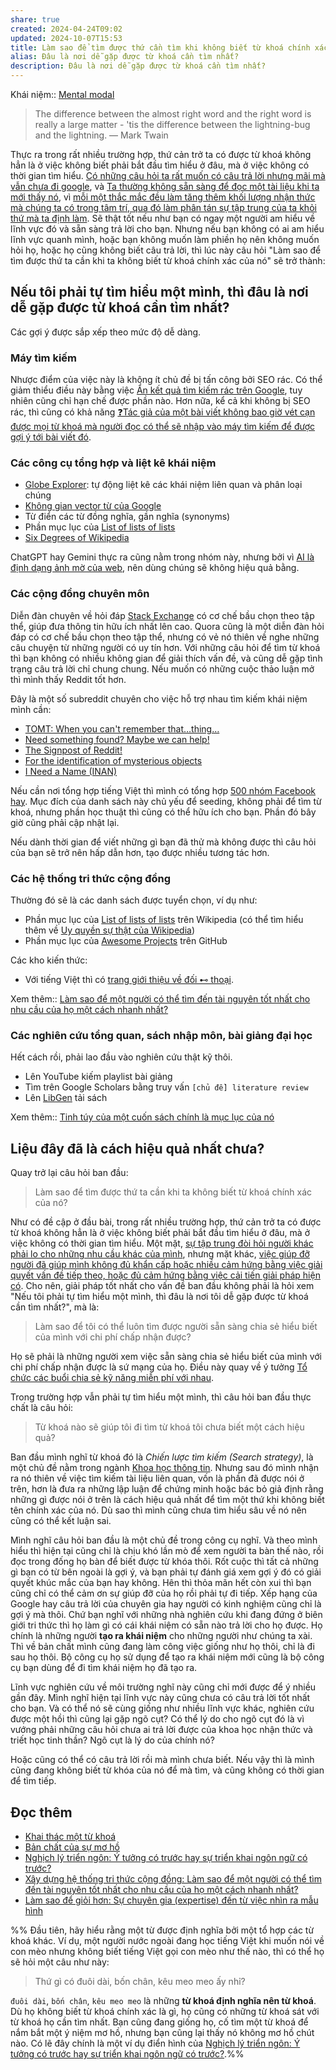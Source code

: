 ```yaml
---
share: true
created: 2024-04-24T09:02
updated: 2024-10-07T15:53
title: Làm sao để tìm được thứ cần tìm khi không biết từ khoá chính xác của nó?
alias: Đâu là nơi dễ gặp được từ khoá cần tìm nhất?
description: Đâu là nơi dễ gặp được từ khoá cần tìm nhất?
---
```

Khái niệm:: [Mental modal](../%E2%9A%A1Hi%E1%BB%83u%20bi%E1%BA%BFt%20s%C3%A2u/%CE%9E%20Kh%C3%A1i%20ni%E1%BB%87m/Nh%E1%BA%ADn%20th%E1%BB%A9c/Mental%20modal.md)

> The difference between the almost right word and the right word is really a large matter - 'tis the difference between the lightning-bug and the lightning.
> — Mark Twain

Thực ra trong rất nhiều trường hợp, thứ cản trở ta có được từ khoá không hẳn là ở việc không biết phải bắt đầu tìm hiểu ở đâu, mà ở việc không có thời gian tìm hiểu. [Có những câu hỏi ta rất muốn có câu trả lời nhưng mãi mà vẫn chưa đi google](../%E2%9A%A1Hi%E1%BB%83u%20bi%E1%BA%BFt%20s%C3%A2u/Ngh%C4%A9%20v%E1%BB%81%20vi%E1%BB%87c%20ngh%C4%A9/G%C3%A1nh%20n%E1%BA%B7ng%20nh%E1%BA%ADn%20th%E1%BB%A9c,%20thi%E1%BA%BFt%20k%E1%BA%BF/C%C3%B3%20nh%E1%BB%AFng%20c%C3%A2u%20h%E1%BB%8Fi%20ta%20r%E1%BA%A5t%20mu%E1%BB%91n%20c%C3%B3%20c%C3%A2u%20tr%E1%BA%A3%20l%E1%BB%9Di%20nh%C6%B0ng%20m%C3%A3i%20m%C3%A0%20v%E1%BA%ABn%20ch%C6%B0a%20%C4%91i%20google.md), và [Ta thường không sẵn sàng để đọc một tài liệu khi ta mới thấy nó](../%E2%9A%A1Hi%E1%BB%83u%20bi%E1%BA%BFt%20s%C3%A2u/Ngh%C4%A9%20v%E1%BB%81%20vi%E1%BB%87c%20ngh%C4%A9/M%C3%B4i%20tr%C6%B0%E1%BB%9Dng%20ngh%C4%A9,%20nh%E1%BA%ADn%20th%E1%BB%A9c%20t%C4%83ng%20c%C6%B0%E1%BB%9Dng/%C4%90%E1%BB%8Dc%20v%C3%A0%20vi%E1%BA%BFt/Ghi%20ch%C3%BA%20th%C3%B4ng%20tin/Ta%20th%C6%B0%E1%BB%9Dng%20kh%C3%B4ng%20s%E1%BA%B5n%20s%C3%A0ng%20%C4%91%E1%BB%83%20%C4%91%E1%BB%8Dc%20m%E1%BB%99t%20t%C3%A0i%20li%E1%BB%87u%20khi%20ta%20m%E1%BB%9Bi%20th%E1%BA%A5y%20n%C3%B3.md), vì [mỗi một thắc mắc đều làm tăng thêm khối lượng nhận thức mà chúng ta có trong tâm trí, qua đó làm phân tán sự tập trung của ta khỏi thứ mà ta định làm](../%E2%9A%A1Hi%E1%BB%83u%20bi%E1%BA%BFt%20s%C3%A2u/Ngh%C4%A9%20v%E1%BB%81%20vi%E1%BB%87c%20ngh%C4%A9/G%C3%A1nh%20n%E1%BA%B7ng%20nh%E1%BA%ADn%20th%E1%BB%A9c,%20thi%E1%BA%BFt%20k%E1%BA%BF/M%E1%BB%97i%20m%E1%BB%99t%20th%E1%BA%AFc%20m%E1%BA%AFc%20%C4%91%E1%BB%81u%20l%C3%A0m%20t%C4%83ng%20th%C3%AAm%20kh%E1%BB%91i%20l%C6%B0%E1%BB%A3ng%20nh%E1%BA%ADn%20th%E1%BB%A9c%20m%C3%A0%20ch%C3%BAng%20ta%20c%C3%B3%20trong%20t%C3%A2m%20tr%C3%AD,%20qua%20%C4%91%C3%B3%20l%C3%A0m%20ph%C3%A2n%20t%C3%A1n%20s%E1%BB%B1%20t%E1%BA%ADp%20trung%20c%E1%BB%A7a%20ta%20kh%E1%BB%8Fi%20th%E1%BB%A9%20m%C3%A0%20ta%20%C4%91%E1%BB%8Bnh%20l%C3%A0m.md). Sẽ thật tốt nếu như bạn có ngay một người am hiểu về lĩnh vực đó và sẵn sàng trả lời cho bạn. Nhưng nếu bạn không có ai am hiểu lĩnh vực quanh mình, hoặc bạn không muốn làm phiền họ nên không muốn hỏi họ, hoặc họ cũng không biết câu trả lời, thì lúc này câu hỏi "Làm sao để tìm được thứ ta cần khi ta không biết từ khoá chính xác của nó" sẽ trở thành:

## Nếu tôi phải tự tìm hiểu một mình, thì đâu là nơi dễ gặp được từ khoá cần tìm nhất?
Các gợi ý được sắp xếp theo mức độ dễ dàng.
### Máy tìm kiếm
Nhược điểm của việc này là không ít chủ đề bị tấn công bởi SEO rác. Có thể giảm thiểu điều này bằng việc [Ẩn kết quả tìm kiếm rác trên Google](./Gi%E1%BA%A3i%20ph%C3%A1p%20k%E1%BB%B9%20thu%E1%BA%ADt/Lo%E1%BA%A1i%20b%E1%BB%8F%20phi%E1%BB%81n%20nhi%E1%BB%85u,%20v%C6%B0%E1%BB%A3t%20r%C3%A0o%20c%E1%BA%A3n/Web/%E1%BA%A8n%20k%E1%BA%BFt%20qu%E1%BA%A3%20t%C3%ACm%20ki%E1%BA%BFm%20r%C3%A1c%20tr%C3%AAn%20Google.md), tuy nhiên cũng chỉ hạn chế được phần nào. Hơn nữa, kể cả khi không bị SEO rác, thì cũng có khả năng [❓Tác giả của một bài viết không bao giờ vét cạn được mọi từ khoá mà người đọc có thể sẽ nhập vào máy tìm kiếm để được gợi ý tới bài viết đó](../%E2%9A%A1Hi%E1%BB%83u%20bi%E1%BA%BFt%20s%C3%A2u/Ngh%C4%A9%20v%E1%BB%81%20vi%E1%BB%87c%20ngh%C4%A9/H%E1%BB%8Dc%20t%E1%BA%ADp,%20hi%E1%BB%83u%20bi%E1%BA%BFt/%E2%9D%93T%C3%A1c%20gi%E1%BA%A3%20c%E1%BB%A7a%20m%E1%BB%99t%20b%C3%A0i%20vi%E1%BA%BFt%20kh%C3%B4ng%20bao%20gi%E1%BB%9D%20v%C3%A9t%20c%E1%BA%A1n%20%C4%91%C6%B0%E1%BB%A3c%20m%E1%BB%8Di%20t%E1%BB%AB%20kho%C3%A1%20m%C3%A0%20ng%C6%B0%E1%BB%9Di%20%C4%91%E1%BB%8Dc%20c%C3%B3%20th%E1%BB%83%20s%E1%BA%BD%20nh%E1%BA%ADp%20v%C3%A0o%20m%C3%A1y%20t%C3%ACm%20ki%E1%BA%BFm%20%C4%91%E1%BB%83%20%C4%91%C6%B0%E1%BB%A3c%20g%E1%BB%A3i%20%C3%BD%20t%E1%BB%9Bi%20b%C3%A0i%20vi%E1%BA%BFt%20%C4%91%C3%B3.md).

### Các công cụ tổng hợp và liệt kê khái niệm
- [Globe Explorer](https://explorer.globe.engineer/): tự động liệt kê các khái niệm liên quan và phân loại chúng 
- [Không gian vector từ của Google](https://projector.tensorflow.org/)
- Từ điển các từ đồng nghĩa, gần nghĩa (synonyms) 
- Phần mục lục của [List of lists of lists](https://en.wikipedia.org/wiki/List_of_lists_of_lists "List of lists of lists - Wikipedia")
- [Six Degrees of Wikipedia](https://www.sixdegreesofwikipedia.com)

ChatGPT hay Gemini thực ra cũng nằm trong nhóm này, nhưng bởi vì [AI là định dạng ảnh mờ của web](../%E2%9A%A1Hi%E1%BB%83u%20bi%E1%BA%BFt%20s%C3%A2u/C%C3%B4ng%20ngh%E1%BB%87%20th%C3%B4ng%20tin/D%E1%BB%AF%20li%E1%BB%87u,%20AI/M%C3%B4%20h%C3%ACnh%20ng%C3%B4n%20ng%E1%BB%AF%20l%E1%BB%9Bn/AI%20l%C3%A0%20%C4%91%E1%BB%8Bnh%20d%E1%BA%A1ng%20%E1%BA%A3nh%20m%E1%BB%9D%20c%E1%BB%A7a%20web.md), nên dùng chúng sẽ không hiệu quả bằng. 

### Các cộng đồng chuyên môn
Diễn đàn chuyên về hỏi đáp [Stack Exchange](./Gi%E1%BA%A3i%20ph%C3%A1p%20k%E1%BB%B9%20thu%E1%BA%ADt/C%E1%BB%99ng%20%C4%91%E1%BB%93ng%20online/Stack%20Exchange/index.md) có cơ chế bầu chọn theo tập thể, giúp đưa thông tin hữu ích nhất lên cao. Quora cũng là một diễn đàn hỏi đáp có cơ chế bầu chọn theo tập thể, nhưng có vẻ nó thiên về nghe những câu chuyện từ những người có uy tín hơn. Với những câu hỏi để tìm từ khoá thì bạn không có nhiều không gian để giải thích vấn đề, và cũng dễ gặp tình trạng câu trả lời chỉ chung chung. Nếu muốn có những cuộc thảo luận mở thì mình thấy Reddit tốt hơn.

Đây là một số subreddit chuyên cho việc hỗ trợ nhau tìm kiếm khái niệm mình cần:
- [TOMT: When you can't remember that…thing…](https://www.reddit.com/r/tipofmytongue/)
- [Need something found? Maybe we can help!](https://www.reddit.com/r/HelpMeFind/)
- [The Signpost of Reddit!](https://www.reddit.com/r/findareddit/)
- [For the identification of mysterious objects](https://www.reddit.com/r/whatisthisthing/)
- [I Need a Name (INAN)](https://www.reddit.com/r/INeedAName/)

Nếu cần nơi tổng hợp tiếng Việt thì mình có tổng hợp [500 nhóm Facebook hay](https://quảcầu.cc/cac-nhom-facebook-hay?utm_source=Vault+C+Obsidian%2C+quản+lý+dự+án+và+công+cụ+nghĩ+(Hiểu+biết+sâu)&utm_medium=Vault&utm_campaign=Tài+nguyên+khác%2CLàm+việc+hiệu+quả&utm_content=⚡Hiểu+biết+sâu%2FNghĩ+về+việc+nghĩ%2FHọc+tập%2C+hiểu+biết%2FLàm+sao+để+tìm+được+thứ+ta+cần+khi+ta+không+biết+từ+khoá+chính+xác+của+nó.md&utm_term=). Mục đích của danh sách này chủ yếu để seeding, không phải để tìm từ khoá, nhưng phần học thuật thì cũng có thể hữu ích cho bạn. Phần đó bây giờ cũng phải cập nhật lại.

Nếu dành thời gian để viết những gì bạn đã thử mà không được thì câu hỏi của bạn sẽ trở nên hấp dẫn hơn, tạo được nhiều tương tác hơn.

### Các hệ thống tri thức cộng đồng
Thường đó sẽ là các danh sách được tuyển chọn, ví dụ như:
- Phần mục lục của [List of lists of lists](https://en.wikipedia.org/wiki/List_of_lists_of_lists "List of lists of lists - Wikipedia") trên Wikipedia (có thể tìm hiểu thêm về [Uy quyền sự thật của Wikipedia](./Gi%E1%BA%A3i%20ph%C3%A1p%20k%E1%BB%B9%20thu%E1%BA%ADt/C%E1%BB%99ng%20%C4%91%E1%BB%93ng%20online/Wikipedia/Uy%20quy%E1%BB%81n%20s%E1%BB%B1%20th%E1%BA%ADt%20c%E1%BB%A7a%20Wikipedia.md))
- Phần mục lục của [Awesome Projects](https://imq.github.io/awesome-projects/#/?id=books) trên GitHub

Các kho kiến thức:
 - Với tiếng Việt thì có [trang giới thiệu về đối ⊷ thoại](https://doi-thoai.deno.dev/blog?utm_source=Vault+C+Obsidian%2C+quản+lý+dự+án+và+công+cụ+nghĩ+(Hiểu+biết+sâu)&utm_medium=Vault&utm_campaign=đối+⊷+thoại&utm_content=⚡Hiểu+biết+sâu%2FNghĩ+về+việc+nghĩ%2FHọc+tập%2C+hiểu+biết%2FLàm+sao+để+tìm+được+thứ+ta+cần+khi+ta+không+biết+từ+khoá+chính+xác+của+nó.md&utm_term=).

Xem thêm:: [Làm sao để một người có thể tìm đến tài nguyên tốt nhất cho nhu cầu của họ một cách nhanh nhất?](./Nhu%20c%E1%BA%A7u%20c%C3%B4ng%20ngh%E1%BB%87/H%E1%BB%87%20th%E1%BB%91ng%20th%C3%B4ng%20tin/X%C3%A2y%20d%E1%BB%B1ng%20h%E1%BB%87%20th%E1%BB%91ng%20tri%20th%E1%BB%A9c%20c%E1%BB%99ng%20%C4%91%E1%BB%93ng.md)
### Các nghiên cứu tổng quan, sách nhập môn, bài giảng đại học
Hết cách rồi, phải lao đầu vào nghiên cứu thật kỹ thôi.

- Lên YouTube kiếm playlist bài giảng
- Tìm trên Google Scholars bằng truy vấn `[chủ đề] literature review`
- Lên [LibGen](./Gi%E1%BA%A3i%20ph%C3%A1p%20k%E1%BB%B9%20thu%E1%BA%ADt/C%E1%BB%99ng%20%C4%91%E1%BB%93ng%20online/LibGen.md) tải sách 

Xem thêm:: [Tinh túy của một cuốn sách chính là mục lục của nó](../%E2%9A%A1Hi%E1%BB%83u%20bi%E1%BA%BFt%20s%C3%A2u/Ngh%C4%A9%20v%E1%BB%81%20vi%E1%BB%87c%20ngh%C4%A9/M%C3%B4i%20tr%C6%B0%E1%BB%9Dng%20ngh%C4%A9,%20nh%E1%BA%ADn%20th%E1%BB%A9c%20t%C4%83ng%20c%C6%B0%E1%BB%9Dng/%C4%90%E1%BB%8Dc%20v%C3%A0%20vi%E1%BA%BFt/Tinh%20t%C3%BAy%20c%E1%BB%A7a%20m%E1%BB%99t%20cu%E1%BB%91n%20s%C3%A1ch%20ch%C3%ADnh%20l%C3%A0%20m%E1%BB%A5c%20l%E1%BB%A5c%20c%E1%BB%A7a%20n%C3%B3.md)

## Liệu đây đã là cách hiệu quả nhất chưa? 
Quay trở lại câu hỏi ban đầu:
> Làm sao để tìm được thứ ta cần khi ta không biết từ khoá chính xác của nó?

Như có đề cập ở đầu bài, trong rất nhiều trường hợp, thứ cản trở ta có được từ khoá không hẳn là ở việc không biết phải bắt đầu tìm hiểu ở đâu, mà ở việc không có thời gian tìm hiểu. Một mặt, [sự tập trung đòi hỏi người khác phải lo cho những nhu cầu khác của mình](../%E2%9A%A1Hi%E1%BB%83u%20bi%E1%BA%BFt%20s%C3%A2u/Kinh%20t%E1%BA%BF.%20T%C3%A2m%20l%C3%BD%20h%E1%BB%8Dc%20qu%E1%BA%A3n%20l%C3%BD%20v%C3%A0%20lao%20%C4%91%E1%BB%99ng/T%C3%A2m%20l%C3%BD%20h%E1%BB%8Dc%20qu%E1%BA%A3n%20l%C3%BD%20v%C3%A0%20lao%20%C4%91%E1%BB%99ng/Gi%C3%BAp%20%C4%91%E1%BB%A1%20nhau/S%E1%BB%B1%20t%E1%BA%ADp%20trung%20%C4%91%C3%B2i%20h%E1%BB%8Fi%20ng%C6%B0%E1%BB%9Di%20kh%C3%A1c%20ph%E1%BA%A3i%20lo%20cho%20nh%E1%BB%AFng%20nhu%20c%E1%BA%A7u%20kh%C3%A1c%20c%E1%BB%A7a%20m%C3%ACnh.md), nhưng mặt khác, [việc giúp đỡ người đã giúp mình không đủ khẩn cấp hoặc nhiều cảm hứng bằng việc giải quyết vấn đề tiếp theo, hoặc đủ cảm hứng bằng việc cải tiến giải pháp hiện có](../%E2%9A%A1Hi%E1%BB%83u%20bi%E1%BA%BFt%20s%C3%A2u/Kinh%20t%E1%BA%BF.%20T%C3%A2m%20l%C3%BD%20h%E1%BB%8Dc%20qu%E1%BA%A3n%20l%C3%BD%20v%C3%A0%20lao%20%C4%91%E1%BB%99ng/T%C3%A2m%20l%C3%BD%20h%E1%BB%8Dc%20qu%E1%BA%A3n%20l%C3%BD%20v%C3%A0%20lao%20%C4%91%E1%BB%99ng/Gi%C3%BAp%20%C4%91%E1%BB%A1%20nhau/Vi%E1%BB%87c%20gi%C3%BAp%20%C4%91%E1%BB%A1%20ng%C6%B0%E1%BB%9Di%20%C4%91%C3%A3%20gi%C3%BAp%20m%C3%ACnh%20kh%C3%B4ng%20%C4%91%E1%BB%A7%20kh%E1%BA%A9n%20c%E1%BA%A5p%20ho%E1%BA%B7c%20nhi%E1%BB%81u%20c%E1%BA%A3m%20h%E1%BB%A9ng%20b%E1%BA%B1ng%20vi%E1%BB%87c%20gi%E1%BA%A3i%20quy%E1%BA%BFt%20v%E1%BA%A5n%20%C4%91%E1%BB%81%20ti%E1%BA%BFp%20theo,%20ho%E1%BA%B7c%20%C4%91%E1%BB%A7%20c%E1%BA%A3m%20h%E1%BB%A9ng%20b%E1%BA%B1ng%20vi%E1%BB%87c%20c%E1%BA%A3i%20ti%E1%BA%BFn%20gi%E1%BA%A3i%20ph%C3%A1p%20hi%E1%BB%87n%20c%C3%B3.md). Cho nên, giải pháp tốt nhất cho vấn đề ban đầu không phải là hỏi xem "Nếu tôi phải tự tìm hiểu một mình, thì đâu là nơi tôi dễ gặp được từ khoá cần tìm nhất?", mà là:

> Làm sao để tôi có thể luôn tìm được người sẵn sàng chia sẻ hiểu biết của mình với chi phí chấp nhận được?

Họ sẽ phải là những người xem việc sẵn sàng chia sẻ hiểu biết của mình với chi phí chấp nhận được là sứ mạng của họ. Điều này quay về ý tưởng [Tổ chức các buổi chia sẻ kỹ năng miễn phí với nhau](https://quảcầu.cc/cac-buoi-chia-se-ky-nang-mien-phi-voi-nhau?utm_source=Vault+C+Obsidian%2C+quản+lý+dự+án+và+công+cụ+nghĩ+(Hiểu+biết+sâu)&utm_medium=Vault&utm_campaign=Dự+án&utm_content=⚡Hiểu+biết+sâu%2FNghĩ+về+việc+nghĩ%2FHọc+tập%2C+hiểu+biết%2FLàm+sao+để+tìm+được+thứ+ta+cần+khi+ta+không+biết+từ+khoá+chính+xác+của+nó.md&utm_term=).

Trong trường hợp vẫn phải tự tìm hiểu một mình, thì câu hỏi ban đầu thực chất là câu hỏi:
> Từ khoá nào sẽ giúp tôi đi tìm từ khoá tôi chưa biết một cách hiệu quả?

Ban đầu mình nghĩ từ khoá đó là *Chiến lược tìm kiếm (Search strategy)*, là một chủ đề nằm trong ngành [Khoa học thông tin](https://en.wikipedia.org/wiki/Information_science "Information science - Wikipedia"). Nhưng sau đó mình nhận ra nó thiên về việc tìm kiếm tài liệu liên quan, vốn là phần đã được nói ở trên, hơn là đưa ra những lập luận để chứng minh hoặc bác bỏ giả định rằng những gì được nói ở trên là cách hiệu quả nhất để tìm một thứ khi không biết tên chính xác của nó. Dù sao thì mình cũng chưa tìm hiểu sâu về nó nên cũng có thể kết luận sai.

Mình nghĩ câu hỏi ban đầu là một chủ đề trong công cụ nghĩ. Và theo mình hiểu thì hiện tại cũng chỉ là chịu khó lần mò để xem người ta bàn thế nào, rồi đọc trong đống họ bàn để biết được từ khóa thôi. Rốt cuộc thì tất cả những gì bạn có từ bên ngoài là gợi ý, và bạn phải tự đánh giá xem gợi ý đó có giải quyết khúc mắc của bạn hay không. Hên thì thỏa mãn hết còn xui thì bạn cũng chỉ có thể cảm ơn sự giúp đỡ của họ rồi phải tự đi tiếp. Xếp hạng của Google hay câu trả lời của chuyên gia hay người có kinh nghiệm cũng chỉ là gợi ý mà thôi. Chứ bạn nghĩ với những nhà nghiên cứu khi đang đứng ở biên giới tri thức thì họ làm gì có cái khái niệm có sẵn nào trả lời cho họ được. Họ chính là những người **tạo ra khái niệm** cho những người như chúng ta xài. Thì về bản chất mình cũng đang làm công việc giống như họ thôi, chỉ là đi sau họ thôi. Bộ công cụ họ sử dụng để tạo ra khái niệm mới cũng là bộ công cụ bạn dùng để đi tìm khái niệm họ đã tạo ra. 

Lĩnh vực nghiên cứu về môi trường nghĩ này cũng chỉ mới được để ý nhiều gần đây. Mình nghĩ hiện tại lĩnh vực này cũng chưa có câu trả lời tốt nhất cho bạn. Và có thể nó sẽ cùng giống như nhiều lĩnh vực khác, nghiên cứu được một hồi thì cũng lại gặp ngõ cụt? Có thể lý do cho ngõ cụt đó là vì vướng phải những câu hỏi chưa ai trả lời được của khoa học nhận thức và triết học tinh thần? Ngõ cụt là lý do của chính nó?

Hoặc cũng có thể có câu trả lời rồi mà mình chưa biết. Nếu vậy thì là mình cũng đang không biết từ khóa của nó để mà tìm, và cũng không có thời gian để tìm tiếp.

## Đọc thêm
- [Khai thác một từ khoá](./Gi%E1%BA%A3i%20ph%C3%A1p%20k%E1%BB%B9%20thu%E1%BA%ADt/Khai%20th%C3%A1c%20m%E1%BB%99t%20t%E1%BB%AB%20kho%C3%A1.md)
- [Bản chất của sự mơ hồ](https://quảcầu.cc/ly-thuyet-ve-goc-nhin?utm_source=Vault+C+Obsidian%2C+quản+lý+dự+án+và+công+cụ+nghĩ+(Hiểu+biết+sâu)&utm_medium=Vault&utm_campaign=hiểu+lầm%2Cnét+nghĩa+ẩn%2Cthay+đổi+góc+nhìn%2CHiện+tượng+học%2C+khoa+học+nhận+thức%2C+vật+lý+luận%2Chiện+tượng+học&utm_content=⚡Hiểu+biết+sâu%2FNghĩ+về+việc+nghĩ%2FHọc+tập%2C+hiểu+biết%2FLàm+sao+để+tìm+được+thứ+ta+cần+khi+ta+không+biết+từ+khoá+chính+xác+của+nó.md&utm_term=)
- [Nghịch lý triển ngôn: Ý tưởng có trước hay sự triển khai ngôn ngữ có trước?](../%E2%9A%A1Hi%E1%BB%83u%20bi%E1%BA%BFt%20s%C3%A2u/Ngh%C4%A9%20v%E1%BB%81%20vi%E1%BB%87c%20ngh%C4%A9/H%E1%BB%8Dc%20t%E1%BA%ADp,%20hi%E1%BB%83u%20bi%E1%BA%BFt/Ngh%E1%BB%8Bch%20l%C3%BD%20tri%E1%BB%83n%20ng%C3%B4n.md)
- [Xây dựng hệ thống tri thức cộng đồng: Làm sao để một người có thể tìm đến tài nguyên tốt nhất cho nhu cầu của họ một cách nhanh nhất?](./Nhu%20c%E1%BA%A7u%20c%C3%B4ng%20ngh%E1%BB%87/H%E1%BB%87%20th%E1%BB%91ng%20th%C3%B4ng%20tin/X%C3%A2y%20d%E1%BB%B1ng%20h%E1%BB%87%20th%E1%BB%91ng%20tri%20th%E1%BB%A9c%20c%E1%BB%99ng%20%C4%91%E1%BB%93ng.md)
- [Làm sao để giỏi hơn: Sự chuyên gia (expertise) đến từ việc nhìn ra mẫu hình](../%E2%9A%A1Hi%E1%BB%83u%20bi%E1%BA%BFt%20s%C3%A2u/Ngh%C4%A9%20v%E1%BB%81%20vi%E1%BB%87c%20ngh%C4%A9/Khoa%20h%E1%BB%8Dc%20nh%E1%BA%ADn%20th%E1%BB%A9c/M%E1%BA%ABu%20h%C3%ACnh,%20tr%E1%BB%B1c%20gi%C3%A1c/S%E1%BB%B1%20chuy%C3%AAn%20gia%20(expertise)%20%C4%91%E1%BA%BFn%20t%E1%BB%AB%20vi%E1%BB%87c%20nh%C3%ACn%20ra%20m%E1%BA%ABu%20h%C3%ACnh.md)


%%
Đầu tiên, hãy hiểu rằng một từ được định nghĩa bởi một tổ hợp các từ khoá khác. Ví dụ, một người nước ngoài đang học tiếng Việt khi muốn nói về con mèo nhưng không biết tiếng Việt gọi con mèo như thế nào, thì có thể họ sẽ hỏi một câu như này:
> Thứ gì có đuôi dài, bốn chân, kêu meo meo ấy nhỉ?

`đuôi dài`, `bốn chân`, `kêu meo meo` là những **từ khoá định nghĩa nên từ khoá**. Dù họ không biết từ khoá chính xác là gì, họ cũng có những từ khoá sát với từ khoá họ cần tìm nhất. Bạn cũng đang giống họ, cố tìm một từ khoá để nắm bắt một ý niệm mơ hồ, nhưng bạn cũng lại thấy nó không mơ hồ chút nào. Có lẽ đây chính là một ví dụ điển hình của [Nghịch lý triển ngôn: Ý tưởng có trước hay sự triển khai ngôn ngữ có trước?](../%E2%9A%A1Hi%E1%BB%83u%20bi%E1%BA%BFt%20s%C3%A2u/Ngh%C4%A9%20v%E1%BB%81%20vi%E1%BB%87c%20ngh%C4%A9/H%E1%BB%8Dc%20t%E1%BA%ADp,%20hi%E1%BB%83u%20bi%E1%BA%BFt/Ngh%E1%BB%8Bch%20l%C3%BD%20tri%E1%BB%83n%20ng%C3%B4n.md).%%